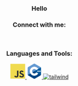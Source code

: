 <h3 align="center">Hello</h3>

<h3 align="center">Connect with me:</h3>

<a href="https://www.facebook.com/juice.cocomelonjuice/"><img src="" alt="" style="width:10 px;height:10 px;"></a>
<a href="https://t.me/MinhTien293"><img src="" alt="" style="width:10 px;height:10 px;"></a>

<p align="center">
  <h3 align="center">Languages and Tools:</h3>
<p align="center"> 
  <a href="https://developer.mozilla.org/en-US/docs/Web/JavaScript" target="_blank" rel="noreferrer" class="Js"> 
  <img src="https://raw.githubusercontent.com/devicons/devicon/master/icons/javascript/javascript-original.svg" alt="javascript" width="40" height="40" class="Js"/> </a> 
  
  <a href="https://www.w3schools.com/cpp/" target="_blank" rel="noreferrer" class="C++"> 
  <img src="https://raw.githubusercontent.com/devicons/devicon/master/icons/cplusplus/cplusplus-original.svg" alt="cplusplus" width="40" height="40" class="C++"/> </a>

  <a href="https://tailwindcss.com/" target="_blank" rel="noreferrer" class="Tailwind"> 
  <img src="https://www.vectorlogo.zone/logos/tailwindcss/tailwindcss-icon.svg" alt="tailwind" width="40" height="40" class="Tailwind"/> </a> 
  
  </p>
</p>

<!--<style>
.C++, .Tailwind {
  margin:0px 0px 0px 50px;
}
</style>--> 

<!-- 
<a href="https://www.w3schools.com/css/" target="_blank" rel="noreferrer"> 
  <img src="https://raw.githubusercontent.com/devicons/devicon/master/icons/css3/css3-original-wordmark.svg" alt="css3" width="40" height="40"/> </a> 
  
  <a href="https://www.w3.org/html/" target="_blank" rel="noreferrer"> 
  <img src="https://raw.githubusercontent.com/devicons/devicon/master/icons/html5/html5-original-wordmark.svg" alt="html5" width="40" height="40"/> </a> 

-->


